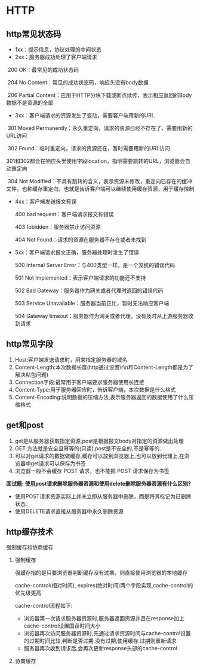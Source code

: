 # HTTP

## http常见状态码

- 1xx：提示信息，协议处理的中间状态
- 2xx：服务器成功处理了客户端请求

​	200 OK：最常见的成功状态码

​	204 No Content：常见的成功状态码，响应头没有body数据

​	206 Partial Content：应用于HTTP分块下载或断点续传，表示相应返回的Body数据不是资源的全部

- 3xx：客户端请求的资源发生了变动，需要客户端用新的URL

​	301 Moved Permanently：永久重定向，请求的资源已经不存在了，需要用新的URL访问

​	302 Found：临时重定向，请求的资源还在，暂时需要用新的URL访问

​	301和302都会在响应头里使用字段location，指明需要跳转的URL，浏览器会自动重定向

​	304 Not Modified：不具有跳转的含义，表示资源未修改，重定向已存在的缓冲文件，也称缓存重定向，也就是告诉客户端可以继续使用缓存资源，用于缓存控制

- 4xx：客户端发送报文有误

  400 bad request：客户端请求报文有错误

  403 fobidden：服务器禁止访问资源

  404 Not Found：请求的资源在服务器不存在或者未找到

- 5xx：客户端请求报文正确，服务器处理时发生了错误

  500 Internal Server Error：与400类型一样，是一个笼统的错误代码

  501 Not Implemented：表示客户端请求的功能还不支持

  502 Bad Gateway：服务器作为网关或者代理时返回的错误代码

  503 Service Unavailable：服务器当前正忙，暂时无法响应客户端

  504 Gateway timeout：服务器作为网关或者代理，没有及时从上游服务器收到请求

## http常见字段

1. Host:客户端发送请求时，用来指定服务器的域名
2. Content-Length:本次数据长度(http通过设置\r\n和Content-Length都是为了解决粘包问题)
3. Connection字段:最常用于客户端要求服务器使用长连接
4. Content-Type:用于服务器回应时，告诉客户端，本次数据是什么格式
5. Content-Encoding:说明数据的压缩方法,表示服务器返回的数据使用了什么压缩格式

## get和post

1.  get是从服务器获取指定资源,post是根据报文body对指定的资源做出处理
2. GET 方法就是安全且幂等的(只读),post是不安全的,不是幂等的.
3. 可以对get请求的数据做缓存,缓存可以放到浏览器上,也可以放到代理上,在浏览器中get请求可以保存为书签
4. 浏览器一般不会缓存 POST 请求，也不能把 POST 请求保存为书签

**面试题: 使用post请求删除服务器资源和使用delete删除服务器资源有什么区别?**

- 使用POST请求资源实际上并未立即从服务器中删除，而是将其标记为已删除状态.
- 使用DELETE请求直接从服务器中永久删除资源

## http缓存技术

强制缓存和协商缓存

1. 强制缓存

   强缓存指的是只要浏览器判断缓存没有过期，则直接使用浏览器的本地缓存

   cache-control(相对时间),  expires(绝对时间)两个字段实现,cache-control的优先级更高

   cache-control流程如下:

   - 浏览器第一次请求服务器资源时,服务器返回资源并且在response加上cache-control设置国企时间大小
   - 浏览器再次访问服务器资源时,先通过请求资源时间与cache-control设置的过期时间比较,判断是否过期.没有过期,使用缓存.过期则重新请求
   - 服务器再次收到请求后,会再次更新response头部的cache-control

2. 协商缓存
